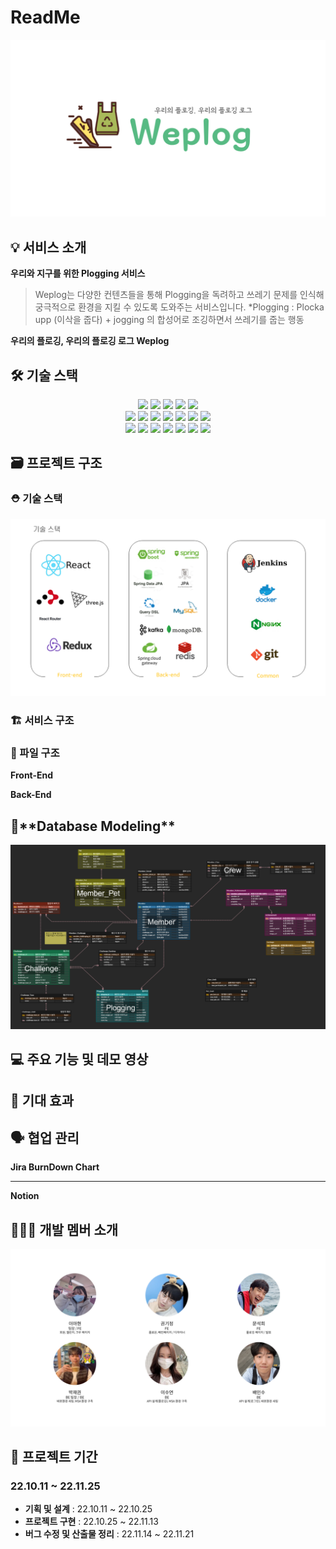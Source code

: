 # ReadMe

![그림6](README.assets/메인로고.png)

## 💡 서비스 소개

**우리와 지구를 위한 Plogging 서비스**

> Weplog는 다양한 컨텐츠들을 통해 Plogging을 독려하고 쓰레기 문제를 인식해 궁극적으로 환경을 지킬 수 있도록 도와주는 서비스입니다.
> \*Plogging : Plocka upp (이삭을 줍다) + jogging 의 합성어로 조깅하면서 쓰레기를 줍는 행동

**우리의 플로깅, 우리의 플로깅 로그 Weplog**

## 🛠️ 기술 스택

<div align=center> 
  <img src="https://img.shields.io/badge/java-007396?style=for-the-badge&logo=java&logoColor=white">  
  <img src="https://img.shields.io/badge/mysql-4479A1?style=for-the-badge&logo=mysql&logoColor=white"> 
  <img src="https://img.shields.io/badge/spring-6DB33F?style=for-the-badge&logo=spring&logoColor=white"> 
  <img src="https://img.shields.io/badge/springboot-6DB33F?style=for-the-badge&logo=springboot&logoColor=white"> 
  <img src="https://img.shields.io/badge/springSecurity-6DB33F?style=for-the-badge&logo=springsecurity&logoColor=white"> 
  <br>

  <img src="https://img.shields.io/badge/html5-E34F26?style=for-the-badge&logo=html5&logoColor=white"> 
  <img src="https://img.shields.io/badge/css-1572B6?style=for-the-badge&logo=css3&logoColor=white"> 
  <img src="https://img.shields.io/badge/javascript-F7DF1E?style=for-the-badge&logo=javascript&logoColor=black"> 
  <img src="https://img.shields.io/badge/react-61DAFB?style=for-the-badge&logo=react&logoColor=black"> 
  <img src="https://img.shields.io/badge/ReactRouter-CA4245?style=for-the-badge&logo=reactrouter&logoColor=white">
  <img src="https://img.shields.io/badge/Redux-593D88?style=for-the-badge&logo=redux&logoColor=white"> <img src="https://img.shields.io/badge/Node.js-43853D?style=for-the-badge&logo=node.js&logoColor=white">
  <br>

  <img src="https://img.shields.io/badge/gitlab-FC6D26?style=for-the-badge&logo=gitlab&logoColor=white">
  <img src="https://img.shields.io/badge/git-F05032?style=for-the-badge&logo=git&logoColor=white">
  <img src="https://img.shields.io/badge/notion-CA4245?style=for-the-badge&logo=notion&logoColor=white">
  <img src="https://img.shields.io/badge/docker-%230db7ed.svg?style=for-the-badge&logo=docker&logoColor=white">
  <img src="https://img.shields.io/badge/redis-%23DD0031.svg?style=for-the-badge&logo=redis&logoColor=white">
  <img src="https://img.shields.io/badge/jenkins-%232C5263.svg?style=for-the-badge&logo=jenkins&logoColor=white">
  <img src="https://img.shields.io/badge/nginx-%23009639.svg?style=for-the-badge&logo=nginx&logoColor=white">

<br>
</div>

## 🗃️ 프로젝트 구조

### ⛑ 기술 스택

![기술스택](README.assets/기술스택.png)

### 🏗️ 서비스 구조

### 📂 파일 구조

**Front-End**

**Back-End**

## 🔗\***\*Database Modeling\*\***

![ERD](README.assets/ERD.png)

## 💻 주요 기능 및 데모 영상

## 🎇 기대 효과

## 🗣️ 협업 관리

**Jira BurnDown Chart**

---

**Notion**

## 👩‍👩‍👧 개발 멤버 소개

![팀원](README.assets/팀원.png)

## 📅 프로젝트 기간

### 22.10.11 ~ 22.11.25

- **기획 및 설계** : 22.10.11 ~ 22.10.25
- **프로젝트 구현** : 22.10.25 ~ 22.11.13
- **버그 수정 및 산출물 정리** : 22.11.14 ~ 22.11.21
